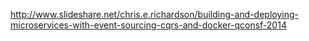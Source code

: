 http://www.slideshare.net/chris.e.richardson/building-and-deploying-microservices-with-event-sourcing-cqrs-and-docker-qconsf-2014